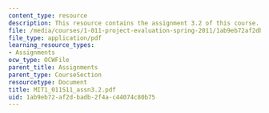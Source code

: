 ```yaml
---
content_type: resource
description: This resource contains the assignment 3.2 of this course.
file: /media/courses/1-011-project-evaluation-spring-2011/1ab9eb72af2dbadb2f4ac44074c80b75_MIT1_011S11_assn3.2.pdf
file_type: application/pdf
learning_resource_types:
- Assignments
ocw_type: OCWFile
parent_title: Assignments
parent_type: CourseSection
resourcetype: Document
title: MIT1_011S11_assn3.2.pdf
uid: 1ab9eb72-af2d-badb-2f4a-c44074c80b75
---
```

